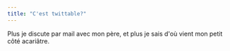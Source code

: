 ```yaml
---
title: "C'est twittable?"
---
```


Plus je discute par mail avec mon père, et plus je sais d'où vient mon petit
côté acariâtre.

